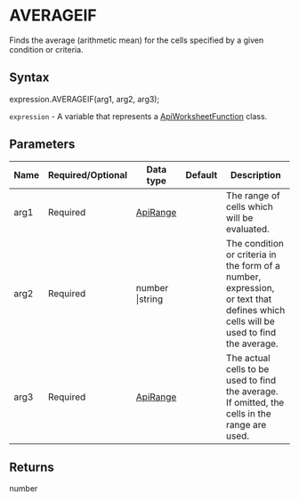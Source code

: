 # AVERAGEIF

Finds the average (arithmetic mean) for the cells specified by a given condition or criteria.

## Syntax

expression.AVERAGEIF(arg1, arg2, arg3);

`expression` - A variable that represents a [ApiWorksheetFunction](../ApiWorksheetFunction.md) class.

## Parameters

| **Name** | **Required/Optional** | **Data type** | **Default** | **Description** |
| ------------- | ------------- | ------------- | ------------- | ------------- |
| arg1 | Required | [ApiRange](../../ApiRange/ApiRange.md) |  | The range of cells which will be evaluated. |
| arg2 | Required | number &#124;string |  | The condition or criteria in the form of a number, expression, or text that defines which cells will be used to find the average. |
| arg3 | Required | [ApiRange](../../ApiRange/ApiRange.md) |  | The actual cells to be used to find the average. If omitted, the cells in the range are used. |

## Returns

number
